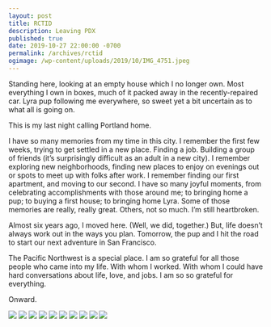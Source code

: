 ```yaml
---
layout: post
title: RCTID
description: Leaving PDX
published: true
date: 2019-10-27 22:00:00 -0700
permalink: /archives/rctid
ogimage: /wp-content/uploads/2019/10/IMG_4751.jpeg
---
```

Standing here, looking at an empty house which I no longer own. Most everything I own in boxes, much of it packed away in the recently-repaired car. Lyra pup following me everywhere, so sweet yet a bit uncertain as to what all is going on.

This is my last night calling Portland home.

I have so many memories from my time in this city. I remember the first few weeks, trying to get settled in a new place. Finding a job. Building a group of friends (it’s surprisingly difficult as an adult in a new city). I remember exploring new neighborhoods, finding new places to enjoy on evenings out or spots to meet up with folks after work. I remember finding our first apartment, and moving to our second. I have so many joyful moments, from celebrating accomplishments with those around me; to bringing home a pup; to buying a first house; to bringing home Lyra. Some of those memories are really, really great. Others, not so much. I’m still heartbroken.

Almost six years ago, I moved here. (Well, we did, together.) But, life doesn’t always work out in the ways you plan. Tomorrow, the pup and I hit the road to start our next adventure in San Francisco.

The Pacific Northwest is a special place. I am so grateful for all those people who came into my life. With whom I worked. With whom I could have hard conversations about life, love, and jobs. I am so so grateful for everything.

Onward.

![][1]
![][2]
![][3]
![][4]
![][5]
![][6]
![][7]
![][8]
![][9]
![][10]

 [1]: /wp-content/uploads/2019/10/IMG_4751.jpeg
 [2]: /wp-content/uploads/2019/10/IMG_5521.jpeg
 [3]: /wp-content/uploads/2019/10/IMG_5549.jpeg
 [4]: /wp-content/uploads/2019/10/IMG_0348.jpeg
 [5]: /wp-content/uploads/2019/10/IMG_0415.jpeg
 [6]: /wp-content/uploads/2019/10/IMG_0554.jpeg
 [7]: /wp-content/uploads/2019/10/IMG_0556.jpeg
 [8]: /wp-content/uploads/2019/10/IMG_0559.jpeg
 [9]: /wp-content/uploads/2019/10/IMG_0668.jpeg
 [10]: /wp-content/uploads/2019/10/IMG_0716.jpeg
